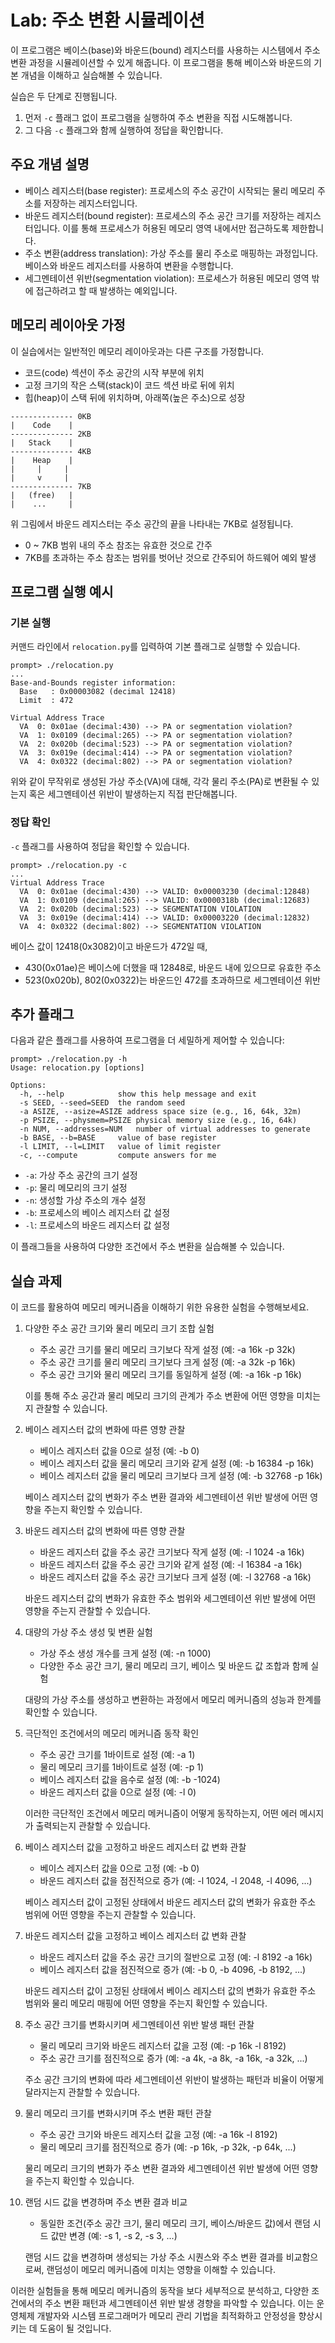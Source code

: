 # Lab: 주소 변환 시뮬레이션

이 프로그램은 베이스(base)와 바운드(bound) 레지스터를 사용하는 시스템에서 주소 변환 과정을 시뮬레이션할 수 있게 해줍니다. 이 프로그램을 통해 베이스와 바운드의 기본 개념을 이해하고 실습해볼 수 있습니다.

실습은 두 단계로 진행됩니다.

1. 먼저 `-c` 플래그 없이 프로그램을 실행하여 주소 변환을 직접 시도해봅니다.
2. 그 다음 `-c` 플래그와 함께 실행하여 정답을 확인합니다.

## 주요 개념 설명

- 베이스 레지스터(base register): 프로세스의 주소 공간이 시작되는 물리 메모리 주소를 저장하는 레지스터입니다.
- 바운드 레지스터(bound register): 프로세스의 주소 공간 크기를 저장하는 레지스터입니다. 이를 통해 프로세스가 허용된 메모리 영역 내에서만 접근하도록 제한합니다.
- 주소 변환(address translation): 가상 주소를 물리 주소로 매핑하는 과정입니다. 베이스와 바운드 레지스터를 사용하여 변환을 수행합니다.
- 세그멘테이션 위반(segmentation violation): 프로세스가 허용된 메모리 영역 밖에 접근하려고 할 때 발생하는 예외입니다.

## 메모리 레이아웃 가정

이 실습에서는 일반적인 메모리 레이아웃과는 다른 구조를 가정합니다.

- 코드(code) 섹션이 주소 공간의 시작 부분에 위치
- 고정 크기의 작은 스택(stack)이 코드 섹션 바로 뒤에 위치
- 힙(heap)이 스택 뒤에 위치하며, 아래쪽(높은 주소)으로 성장

```
-------------- 0KB
|    Code    |
-------------- 2KB
|   Stack    |
-------------- 4KB
|    Heap    |
|     |     |
|     v     |
-------------- 7KB
|   (free)   |
|    ...     |
```

위 그림에서 바운드 레지스터는 주소 공간의 끝을 나타내는 7KB로 설정됩니다.

- 0 ~ 7KB 범위 내의 주소 참조는 유효한 것으로 간주
- 7KB를 초과하는 주소 참조는 범위를 벗어난 것으로 간주되어 하드웨어 예외 발생

## 프로그램 실행 예시

### 기본 실행

커맨드 라인에서 `relocation.py`를 입력하여 기본 플래그로 실행할 수 있습니다.

```
prompt> ./relocation.py
...
Base-and-Bounds register information:
  Base   : 0x00003082 (decimal 12418)
  Limit  : 472

Virtual Address Trace
  VA  0: 0x01ae (decimal:430) --> PA or segmentation violation?
  VA  1: 0x0109 (decimal:265) --> PA or segmentation violation?
  VA  2: 0x020b (decimal:523) --> PA or segmentation violation?
  VA  3: 0x019e (decimal:414) --> PA or segmentation violation?
  VA  4: 0x0322 (decimal:802) --> PA or segmentation violation?
```

위와 같이 무작위로 생성된 가상 주소(VA)에 대해, 각각 물리 주소(PA)로 변환될 수 있는지 혹은 세그멘테이션 위반이 발생하는지 직접 판단해봅니다.

### 정답 확인

`-c` 플래그를 사용하여 정답을 확인할 수 있습니다.

```
prompt> ./relocation.py -c
...
Virtual Address Trace
  VA  0: 0x01ae (decimal:430) --> VALID: 0x00003230 (decimal:12848)
  VA  1: 0x0109 (decimal:265) --> VALID: 0x0000318b (decimal:12683)
  VA  2: 0x020b (decimal:523) --> SEGMENTATION VIOLATION
  VA  3: 0x019e (decimal:414) --> VALID: 0x00003220 (decimal:12832)
  VA  4: 0x0322 (decimal:802) --> SEGMENTATION VIOLATION
```

베이스 값이 12418(0x3082)이고 바운드가 472일 때,

- 430(0x01ae)은 베이스에 더했을 때 12848로, 바운드 내에 있으므로 유효한 주소
- 523(0x020b), 802(0x0322)는 바운드인 472를 초과하므로 세그멘테이션 위반

## 추가 플래그

다음과 같은 플래그를 사용하여 프로그램을 더 세밀하게 제어할 수 있습니다:

```
prompt> ./relocation.py -h
Usage: relocation.py [options]

Options:
  -h, --help            show this help message and exit
  -s SEED, --seed=SEED  the random seed
  -a ASIZE, --asize=ASIZE address space size (e.g., 16, 64k, 32m)
  -p PSIZE, --physmem=PSIZE physical memory size (e.g., 16, 64k)
  -n NUM, --addresses=NUM   number of virtual addresses to generate
  -b BASE, --b=BASE     value of base register
  -l LIMIT, --l=LIMIT   value of limit register
  -c, --compute         compute answers for me
```

- `-a`: 가상 주소 공간의 크기 설정
- `-p`: 물리 메모리의 크기 설정
- `-n`: 생성할 가상 주소의 개수 설정
- `-b`: 프로세스의 베이스 레지스터 값 설정
- `-l`: 프로세스의 바운드 레지스터 값 설정

이 플래그들을 사용하여 다양한 조건에서 주소 변환을 실습해볼 수 있습니다.

## 실습 과제

이 코드를 활용하여 메모리 메커니즘을 이해하기 위한 유용한 실험을 수행해보세요.

1. 다양한 주소 공간 크기와 물리 메모리 크기 조합 실험

   - 주소 공간 크기를 물리 메모리 크기보다 작게 설정 (예: -a 16k -p 32k)
   - 주소 공간 크기를 물리 메모리 크기보다 크게 설정 (예: -a 32k -p 16k)
   - 주소 공간 크기와 물리 메모리 크기를 동일하게 설정 (예: -a 16k -p 16k)

   이를 통해 주소 공간과 물리 메모리 크기의 관계가 주소 변환에 어떤 영향을 미치는지 관찰할 수 있습니다.

2. 베이스 레지스터 값의 변화에 따른 영향 관찰

   - 베이스 레지스터 값을 0으로 설정 (예: -b 0)
   - 베이스 레지스터 값을 물리 메모리 크기와 같게 설정 (예: -b 16384 -p 16k)
   - 베이스 레지스터 값을 물리 메모리 크기보다 크게 설정 (예: -b 32768 -p 16k)

   베이스 레지스터 값의 변화가 주소 변환 결과와 세그멘테이션 위반 발생에 어떤 영향을 주는지 확인할 수 있습니다.

3. 바운드 레지스터 값의 변화에 따른 영향 관찰

   - 바운드 레지스터 값을 주소 공간 크기보다 작게 설정 (예: -l 1024 -a 16k)
   - 바운드 레지스터 값을 주소 공간 크기와 같게 설정 (예: -l 16384 -a 16k)
   - 바운드 레지스터 값을 주소 공간 크기보다 크게 설정 (예: -l 32768 -a 16k)

   바운드 레지스터 값의 변화가 유효한 주소 범위와 세그멘테이션 위반 발생에 어떤 영향을 주는지 관찰할 수 있습니다.

4. 대량의 가상 주소 생성 및 변환 실험

   - 가상 주소 생성 개수를 크게 설정 (예: -n 1000)
   - 다양한 주소 공간 크기, 물리 메모리 크기, 베이스 및 바운드 값 조합과 함께 실험

   대량의 가상 주소를 생성하고 변환하는 과정에서 메모리 메커니즘의 성능과 한계를 확인할 수 있습니다.

5. 극단적인 조건에서의 메모리 메커니즘 동작 확인

   - 주소 공간 크기를 1바이트로 설정 (예: -a 1)
   - 물리 메모리 크기를 1바이트로 설정 (예: -p 1)
   - 베이스 레지스터 값을 음수로 설정 (예: -b -1024)
   - 바운드 레지스터 값을 0으로 설정 (예: -l 0)

   이러한 극단적인 조건에서 메모리 메커니즘이 어떻게 동작하는지, 어떤 에러 메시지가 출력되는지 관찰할 수 있습니다.

6. 베이스 레지스터 값을 고정하고 바운드 레지스터 값 변화 관찰

   - 베이스 레지스터 값을 0으로 고정 (예: -b 0)
   - 바운드 레지스터 값을 점진적으로 증가 (예: -l 1024, -l 2048, -l 4096, ...)

   베이스 레지스터 값이 고정된 상태에서 바운드 레지스터 값의 변화가 유효한 주소 범위에 어떤 영향을 주는지 관찰할 수 있습니다.

7. 바운드 레지스터 값을 고정하고 베이스 레지스터 값 변화 관찰

   - 바운드 레지스터 값을 주소 공간 크기의 절반으로 고정 (예: -l 8192 -a 16k)
   - 베이스 레지스터 값을 점진적으로 증가 (예: -b 0, -b 4096, -b 8192, ...)

   바운드 레지스터 값이 고정된 상태에서 베이스 레지스터 값의 변화가 유효한 주소 범위와 물리 메모리 매핑에 어떤 영향을 주는지 확인할 수 있습니다.

8. 주소 공간 크기를 변화시키며 세그멘테이션 위반 발생 패턴 관찰

   - 물리 메모리 크기와 바운드 레지스터 값을 고정 (예: -p 16k -l 8192)
   - 주소 공간 크기를 점진적으로 증가 (예: -a 4k, -a 8k, -a 16k, -a 32k, ...)

   주소 공간 크기의 변화에 따라 세그멘테이션 위반이 발생하는 패턴과 비율이 어떻게 달라지는지 관찰할 수 있습니다.

9. 물리 메모리 크기를 변화시키며 주소 변환 패턴 관찰

   - 주소 공간 크기와 바운드 레지스터 값을 고정 (예: -a 16k -l 8192)
   - 물리 메모리 크기를 점진적으로 증가 (예: -p 16k, -p 32k, -p 64k, ...)

   물리 메모리 크기의 변화가 주소 변환 결과와 세그멘테이션 위반 발생에 어떤 영향을 주는지 확인할 수 있습니다.

10. 랜덤 시드 값을 변경하며 주소 변환 결과 비교

    - 동일한 조건(주소 공간 크기, 물리 메모리 크기, 베이스/바운드 값)에서 랜덤 시드 값만 변경 (예: -s 1, -s 2, -s 3, ...)

    랜덤 시드 값을 변경하며 생성되는 가상 주소 시퀀스와 주소 변환 결과를 비교함으로써, 랜덤성이 메모리 메커니즘에 미치는 영향을 이해할 수 있습니다.

이러한 실험들을 통해 메모리 메커니즘의 동작을 보다 세부적으로 분석하고, 다양한 조건에서의 주소 변환 패턴과 세그멘테이션 위반 발생 경향을 파악할 수 있습니다. 이는 운영체제 개발자와 시스템 프로그래머가 메모리 관리 기법을 최적화하고 안정성을 향상시키는 데 도움이 될 것입니다.
